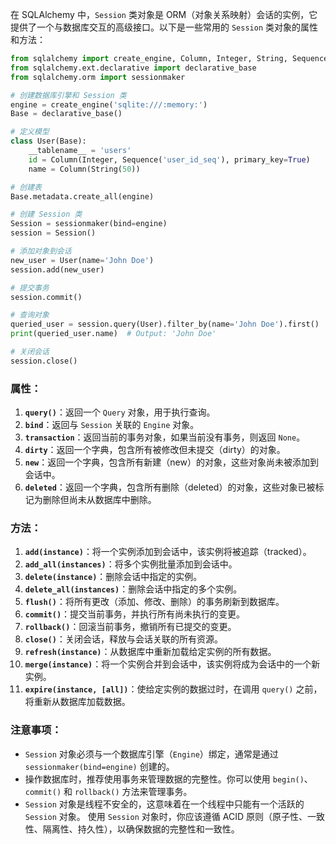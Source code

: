 在 SQLAlchemy 中，`Session` 类对象是 ORM（对象关系映射）会话的实例，它提供了一个与数据库交互的高级接口。以下是一些常用的 `Session` 类对象的属性和方法：

```python
from sqlalchemy import create_engine, Column, Integer, String, Sequence
from sqlalchemy.ext.declarative import declarative_base
from sqlalchemy.orm import sessionmaker

# 创建数据库引擎和 Session 类
engine = create_engine('sqlite:///:memory:')
Base = declarative_base()

# 定义模型
class User(Base):
    __tablename__ = 'users'
    id = Column(Integer, Sequence('user_id_seq'), primary_key=True)
    name = Column(String(50))

# 创建表
Base.metadata.create_all(engine)

# 创建 Session 类
Session = sessionmaker(bind=engine)
session = Session()

# 添加对象到会话
new_user = User(name='John Doe')
session.add(new_user)

# 提交事务
session.commit()

# 查询对象
queried_user = session.query(User).filter_by(name='John Doe').first()
print(queried_user.name)  # Output: 'John Doe'

# 关闭会话
session.close()
```

### 属性：
1. **`query()`**：返回一个 `Query` 对象，用于执行查询。
2. **`bind`**：返回与 `Session` 关联的 `Engine` 对象。
3. **`transaction`**：返回当前的事务对象，如果当前没有事务，则返回 `None`。
4. **`dirty`**：返回一个字典，包含所有被修改但未提交（dirty）的对象。
5. **`new`**：返回一个字典，包含所有新建（new）的对象，这些对象尚未被添加到会话中。
6. **`deleted`**：返回一个字典，包含所有删除（deleted）的对象，这些对象已被标记为删除但尚未从数据库中删除。
### 方法：
1. **`add(instance)`**：将一个实例添加到会话中，该实例将被追踪（tracked）。
2. **`add_all(instances)`**：将多个实例批量添加到会话中。
3. **`delete(instance)`**：删除会话中指定的实例。
4. **`delete_all(instances)`**：删除会话中指定的多个实例。
5. **`flush()`**：将所有更改（添加、修改、删除）的事务刷新到数据库。
6. **`commit()`**：提交当前事务，并执行所有尚未执行的变更。
7. **`rollback()`**：回滚当前事务，撤销所有已提交的变更。
8. **`close()`**：关闭会话，释放与会话关联的所有资源。
9. **`refresh(instance)`**：从数据库中重新加载给定实例的所有数据。
10. **`merge(instance)`**：将一个实例合并到会话中，该实例将成为会话中的一个新实例。
11. **`expire(instance, [all])`**：使给定实例的数据过时，在调用 `query()` 之前，将重新从数据库加载数据。
### 注意事项：
- `Session` 对象必须与一个数据库引擎（`Engine`）绑定，通常是通过 `sessionmaker(bind=engine)` 创建的。
- 操作数据库时，推荐使用事务来管理数据的完整性。你可以使用 `begin()`、`commit()` 和 `rollback()` 方法来管理事务。
- `Session` 对象是线程不安全的，这意味着在一个线程中只能有一个活跃的 `Session` 对象。
使用 `Session` 对象时，你应该遵循 ACID 原则（原子性、一致性、隔离性、持久性），以确保数据的完整性和一致性。
